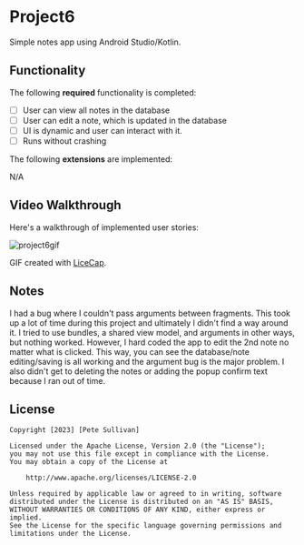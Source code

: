 # Project6

Simple notes app using Android Studio/Kotlin. 

## Functionality 

The following **required** functionality is completed:

* [ ] User can view all notes in the database
* [ ] User can edit a note, which is updated in the database
* [ ] UI is dynamic and user can interact with it.
* [ ] Runs without crashing

The following **extensions** are implemented:

N/A

## Video Walkthrough

Here's a walkthrough of implemented user stories:

![project6gif](https://github.com/PeteSullivan/Project6/assets/107013174/fb4f7445-0058-401a-9b9e-f6a3537a19d3)

GIF created with [LiceCap](http://www.cockos.com/licecap/).

## Notes

I had a bug where I couldn't pass arguments between fragments. This took up a lot of time during this project and 
ultimately I didn't find a way around it. I tried to use bundles, a shared view model, and arguments in other ways,
but nothing worked. However, I hard coded the app to edit the 2nd note no matter what is clicked. This way, you can
see the database/note editing/saving is all working and the argument bug is the major problem. I also didn't get to 
deleting the notes or adding the popup confirm text because I ran out of time.

## License

    Copyright [2023] [Pete Sullivan]

    Licensed under the Apache License, Version 2.0 (the "License");
    you may not use this file except in compliance with the License.
    You may obtain a copy of the License at

        http://www.apache.org/licenses/LICENSE-2.0

    Unless required by applicable law or agreed to in writing, software
    distributed under the License is distributed on an "AS IS" BASIS,
    WITHOUT WARRANTIES OR CONDITIONS OF ANY KIND, either express or implied.
    See the License for the specific language governing permissions and
    limitations under the License.
